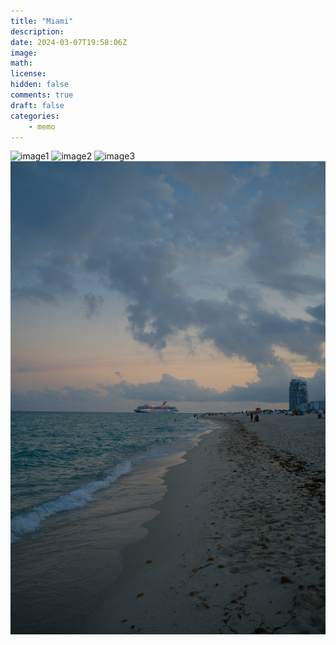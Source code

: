 ```yaml
---
title: "Miami"
description: 
date: 2024-03-07T19:58:06Z
image: 
math: 
license: 
hidden: false
comments: true
draft: false
categories:
    - memo
---
```


![image1](image1.jpeg) ![image2](image2.jpeg)
![image3](image3.jpeg)
![image4](image4.jpeg)